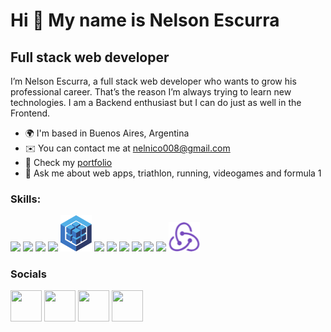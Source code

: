 Hi 👋 My name is Nelson Escurra
===============================

Full stack web developer
-----------------------------

I’m Nelson Escurra, a full stack web developer who wants to grow his professional career. That’s the reason I’m always trying to learn new technologies. I am a Backend enthusiast but I can do just as well in the Frontend.

- 🌍 I'm based in Buenos Aires, Argentina
- ✉️  You can contact me at [nelnico008@gmail.com](mailto:nelnico008@gmail.com)
- 💼 Check my [portfolio](https://nelson-escurra.netlify.app/)
- 💬 Ask me about web apps, triathlon, running, videogames and formula 1

### Skills:

<p>
<a href="https://developer.mozilla.org/en-US/docs/Web/JavaScript" target="_blank" rel="noreferrer"><img src ="http://3con14.biz/code/_data/js/intro/js-logo.png" width="50" /></a>
<a href="https://www.typescriptlang.org/" target="_blank" rel="noreferrer"><img src="https://raw.githubusercontent.com/remojansen/logo.ts/master/ts.jpg" width="50" /></a>
<a href="https://www.python.org/" target="_blank" rel="noreferrer"><img src="https://github.com/jalbertsr/logo-badge-images/blob/master/img/rsz_python.png" width="50" /></a>
<a href="https://nodejs.org/en/" target="_blank" rel="noreferrer"><img src="https://raw.githubusercontent.com/danielcranney/readme-generator/main/public/icons/skills/nodejs-colored.svg" width="50" /></a>
<a href="https://sequelize.org" target="_blank" rel="noreferrer"><img src="https://github.com/sequelize/sequelize/blob/main/logo.svg" width="50" /></a>
<a href="https://www.postgresql.org/" target="_blank" rel="noreferrer"><img src="https://github.com/jalbertsr/logo-badge-images/blob/master/img/rsz_postgresql.png" width="50" /></a>
<a href="http://expressjs.com/" target="_blank" rel="noreferrer"><img src="https://raw.githubusercontent.com/danielcranney/readme-generator/main/public/icons/skills/express-colored.svg" width="50" /></a>
<a href="https://developer.mozilla.org/en-US/docs/Glossary/HTML5" target="_blank" rel="noreferrer"><img src="https://raw.githubusercontent.com/danielcranney/readme-generator/main/public/icons/skills/css3-colored.svg" width="50" /></a>
<a href="https://www.w3.org/TR/CSS/#css" target="_blank" rel="noreferrer"><img src="https://raw.githubusercontent.com/danielcranney/readme-generator/main/public/icons/skills/html5-colored.svg" width="50" /></a>
<a href="https://tailwindcss.com/" target="_blank" rel="noreferrer"><img src="https://raw.githubusercontent.com/danielcranney/readme-generator/main/public/icons/skills/tailwindcss-colored.svg" width="50" /></a>
<a href="https://reactjs.org/" target="_blank" rel="noreferrer"><img src="https://raw.githubusercontent.com/danielcranney/readme-generator/main/public/icons/skills/react-colored.svg" width="50" /></a>
<a href="http://redux.js.org" target="_blank" rel="noreferrer"><img src="https://github.com/MarioTerron/logo-images/blob/master/logos/redux.png" width="50" /></a>
</p>

### Socials

<p>
<a href="https://github.com/Nelnico08" target="_blank" rel="noreferrer"><img src="https://raw.githubusercontent.com/danielcranney/readme-generator/main/public/icons/socials/github-dark.svg" width="50" height="50" /></a>
<a href="https://www.linkedin.com/in/nelson-n-escurra-966a50213/" target="_blank" rel="noreferrer"><img src="https://raw.githubusercontent.com/danielcranney/readme-generator/main/public/icons/socials/linkedin.svg" width="50" height="50" /></a>
<a href="https://www.twitter.com/nelnico08" target="_blank" rel="noreferrer"><img src="https://raw.githubusercontent.com/danielcranney/readme-generator/main/public/icons/socials/twitter.svg" width="50" height="50" /></a>
<a href="https://www.instagram.com/nelnico08/" target="_blank" rel="noreferrer"><img src="https://raw.githubusercontent.com/danielcranney/readme-generator/main/public/icons/socials/instagram.svg" width="50" height="50" /></a>
</p>
